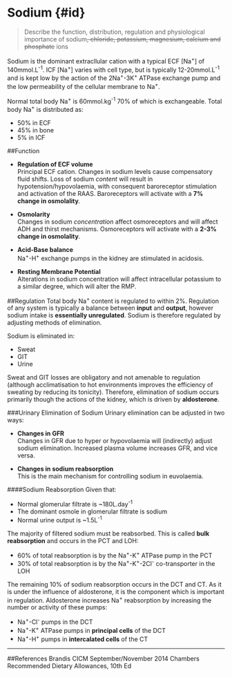 # Sodium {#id}
> Describe the function, distribution, regulation and physiological importance of sodium~~, chloride, potassium, magnesium, calcium and phosphate~~ ions

Sodium is the dominant extracllular cation with a typical ECF [Na<sup>+</sup>] of 140mmol.L<sup>-1</sup>. ICF [Na<sup>+</sup>] varies with cell type, but is typically 12-20mmol.L<sup>-1</sup> and is kept low by the action of the 2Na<sup>+</sup>-3K<sup>+</sup> ATPase exchange pump and the low permeability of the cellular membrane to Na<sup>+</sup>.

Normal total body Na<sup>+</sup> is 60mmol.kg<sup>-1</sup> 70% of which is exchangeable. Total body Na<sup>+</sup> is distributed as:
* 50% in ECF
* 45% in bone
* 5% in ICF

##Function
* **Regulation of ECF volume**  
  Principal ECF cation. Changes in sodium levels cause compensatory fluid shifts. Loss of sodium *content* will result in hypotension/hypovolaemia, with consequent baroreceptor stimulation and activation of the RAAS. Baroreceptors will activate with a **7% change in osmolality**.

* **Osmolarity**  
  Changes in sodium *concentration* affect osmoreceptors and will affect ADH and thirst mechanisms. Osmoreceptors will activate with a **2-3% change in osmolality**.
* **Acid-Base balance**  
  Na<sup>+</sup>-H<sup>+</sup> exchange pumps in the kidney are stimulated in acidosis.

* **Resting Membrane Potential**  
Alterations in sodium concentration will affect intracellular potassium to a similar degree, which will alter the RMP.

##Regulation
Total body Na<sup>+</sup> content is regulated to within 2%. Regulation of any system is typically a balance between **input** and **output**, however sodium intake is **essentially unregulated**. Sodium is therefore regulated by adjusting methods of elimination.


Sodium is eliminated in:
* Sweat
* GIT
* Urine


Sweat and GIT losses are obligatory and not amenable to regulation (although acclimatisation to hot environments improves the efficiency of sweating by reducing its tonicity). Therefore, elimination of sodium occurs primarily though the actions of the kidney, which is driven by **aldosterone**.

###Urinary Elimination of Sodium
Urinary elimination can be adjusted in two ways:
* **Changes in GFR**  
Changes in GFR due to hyper or hypovolaemia will (indirectly) adjust sodium elimination. Increased plasma volume increases GFR, and vice versa.

* **Changes in sodium reabsorption**  
This is the main mechanism for controlling sodium in euvolaemia.

####Sodium Reabsorption
Given that:
* Normal glomerular filtrate is ~180L.day<sup>-1</sup> 
* The dominant osmole in glomerular filtrate is sodium
* Normal urine output is ~1.5L<sup>-1</sup>


The majority of filtered sodium must be reabsorbed. This is called **bulk reabsorption** and occurs in the PCT and LOH:
* 60% of total reabsorption is by the Na<sup>+</sup>-K<sup>+</sup> ATPase pump in the PCT
* 30% of total reabsorption is by the Na<sup>+</sup>-K<sup>+</sup>-2Cl<sup>-</sup> co-transporter in the LOH


The remaining 10% of sodium reabsorption occurs in the DCT and CT. As it is under the influence of aldosterone, it is the component which is important in regulation. Aldosterone increases Na<sup>+</sup> reabsorption by increasing the number or activity of these pumps:
* Na<sup>+</sup>-Cl<sup>-</sup> pumps in the DCT
* Na<sup>+</sup>-K<sup>+</sup> ATPase pumps in **principal cells** of the DCT
* Na<sup>+</sup>-H<sup>+</sup> pumps in **intercalated cells** of the CT

---
##References
Brandis
CICM September/November 2014
Chambers
Recommended Dietary Allowances, 10th Ed
